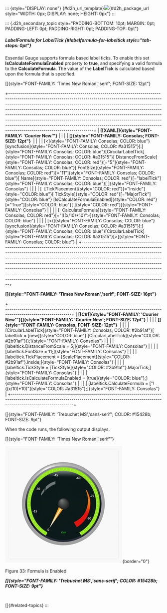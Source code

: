 ::: {style="DISPLAY: none"}
[](ms-xhelp:///?Id=d2h_url_template){#d2h_url_template}![](!package_url!){#d2h_package_url style="WIDTH: 0px; DISPLAY: none; HEIGHT: 0px"}
:::

::: {.d2h_secondary_topic style="PADDING-BOTTOM: 10pt; MARGIN: 0pt; PADDING-LEFT: 0pt; PADDING-RIGHT: 0pt; PADDING-TOP: 0pt"}
##### LabelFormula for LabelTick {#labelformula-for-labeltick style="tab-stops: 0pt"}

Essential Gauge supports formula based label ticks. To enable this set **IsCalculateFormulaEnabled** property to **true**, and specifying a valid formula to the **CalculateFormula**. The value of the **LabelTick** is calculated based upon the formula that is specified.

[]{style="FONT-FAMILY: 'Times New Roman','serif'; FONT-SIZE: 12pt"} 

+------------------------------------------------------------------------------------------------------------------------------------------------------------------------------------------------------------------------------------------------------------------------------------------------------------------------------------------------------------------------------------------------------------------------------------------------------------------------------------------------------------------------------------------------------------------------------------------------------------+
| **[\[XAML\]]{style="FONT-FAMILY: 'Courier New'"}**                                                                                                                                                                                                                                                                                                                                                                                                                                                                                                                                                         |
|                                                                                                                                                                                                                                                                                                                                                                                                                                                                                                                                                                                                            |
| **[]{style="FONT-FAMILY: Consolas; FONT-SIZE: 12pt"}**                                                                                                                                                                                                                                                                                                                                                                                                                                                                                                                                                     |
|                                                                                                                                                                                                                                                                                                                                                                                                                                                                                                                                                                                                            |
| [\<]{style="FONT-FAMILY: Consolas; COLOR: blue"}[syncfusion]{style="FONT-FAMILY: Consolas; COLOR: #a31515"}[:]{style="FONT-FAMILY: Consolas; COLOR: blue"}[CircularLabelTick]{style="FONT-FAMILY: Consolas; COLOR: #a31515"}[ DistanceFromScale]{style="FONT-FAMILY: Consolas; COLOR: red"}[=\"5\"]{style="FONT-FAMILY: Consolas; COLOR: blue"}[ FontSize]{style="FONT-FAMILY: Consolas; COLOR: red"}[=\"11\"]{style="FONT-FAMILY: Consolas; COLOR: blue"}[ Name]{style="FONT-FAMILY: Consolas; COLOR: red"}[=\"labelTick\"]{style="FONT-FAMILY: Consolas; COLOR: blue"}[ ]{style="FONT-FAMILY: Consolas"} |
|                                                                                                                                                                                                                                                                                                                                                                                                                                                                                                                                                                                                            |
| [  [TickPlacement]{style="COLOR: red"}[=\"Inside\"]{style="COLOR: blue"}[ TickStyle]{style="COLOR: red"}[=\"MajorTick\"]{style="COLOR: blue"} [IsCalculateFormulaEnabled]{style="COLOR: red"}[=\"True\"]{style="COLOR: blue"}[ ]{style="COLOR: red"}]{style="FONT-FAMILY: Consolas"}                                                                                                                                                                                                                                                                                                                       |
|                                                                                                                                                                                                                                                                                                                                                                                                                                                                                                                                                                                                            |
| [  CalculateFormula]{style="FONT-FAMILY: Consolas; COLOR: red"}[=\"!((x/10)\*10)\"\>]{style="FONT-FAMILY: Consolas; COLOR: blue"}                                                                                                                                                                                                                                                                                                                                                                                                                                                                          |
|                                                                                                                                                                                                                                                                                                                                                                                                                                                                                                                                                                                                            |
| [\</]{style="FONT-FAMILY: Consolas; COLOR: blue"}[syncfusion]{style="FONT-FAMILY: Consolas; COLOR: #a31515"}[:]{style="FONT-FAMILY: Consolas; COLOR: blue"}[CircularLabelTick]{style="FONT-FAMILY: Consolas; COLOR: #a31515"}[\>]{style="FONT-FAMILY: Consolas; COLOR: blue"}                                                                                                                                                                                                                                                                                                                              |
+------------------------------------------------------------------------------------------------------------------------------------------------------------------------------------------------------------------------------------------------------------------------------------------------------------------------------------------------------------------------------------------------------------------------------------------------------------------------------------------------------------------------------------------------------------------------------------------------------------+

**[]{style="FONT-FAMILY: 'Times New Roman','serif'; FONT-SIZE: 16pt"}** 

+-------------------------------------------------------------------------------------------------------------------------------------------------------------------------------------------+
| **[\[C#\]]{style="FONT-FAMILY: 'Courier New'"}[]{style="FONT-FAMILY: 'Courier New'; FONT-SIZE: 12pt"}**                                                                                   |
|                                                                                                                                                                                           |
| **[]{style="FONT-FAMILY: Consolas; FONT-SIZE: 12pt"}**                                                                                                                                    |
|                                                                                                                                                                                           |
| [CircularLabelTick]{style="FONT-FAMILY: Consolas; COLOR: #2b91af"}[ labeltick = [new]{style="COLOR: blue"} [CircularLabelTick]{style="COLOR: #2b91af"}();]{style="FONT-FAMILY: Consolas"} |
|                                                                                                                                                                                           |
| [labeltick.DistanceFromScale = 5;]{style="FONT-FAMILY: Consolas"}                                                                                                                         |
|                                                                                                                                                                                           |
| [labeltick.FontSize = 11;]{style="FONT-FAMILY: Consolas"}                                                                                                                                 |
|                                                                                                                                                                                           |
| [labeltick.TickPlacement = [ScalePlacement]{style="COLOR: #2b91af"}.Inside;]{style="FONT-FAMILY: Consolas"}                                                                               |
|                                                                                                                                                                                           |
| [labeltick.TickStyle = [TickStyle]{style="COLOR: #2b91af"}.MajorTick;]{style="FONT-FAMILY: Consolas"}                                                                                     |
|                                                                                                                                                                                           |
| [labeltick.IsCalculateFormulaEnabled = [true]{style="COLOR: blue"};]{style="FONT-FAMILY: Consolas"}                                                                                       |
|                                                                                                                                                                                           |
| [labeltick.CalculateFormula = [\"!((x/10)\*10)\"]{style="COLOR: #a31515"};]{style="FONT-FAMILY: Consolas"}                                                                                |
+-------------------------------------------------------------------------------------------------------------------------------------------------------------------------------------------+

[]{style="FONT-FAMILY: 'Trebuchet MS','sans-serif'; COLOR: #15428b; FONT-SIZE: 9pt"} 

When the code runs, the following output displays.

[]{style="FONT-FAMILY: 'Times New Roman','serif'"} 

![](ImagesExt/image54_36.jpg){border="0"}

Figure 33: Formula is Enabled

***[]{style="FONT-FAMILY: 'Trebuchet MS','sans-serif'; COLOR: #15428b; FONT-SIZE: 9pt"}*** 

 

[]{#related-topics}
:::
